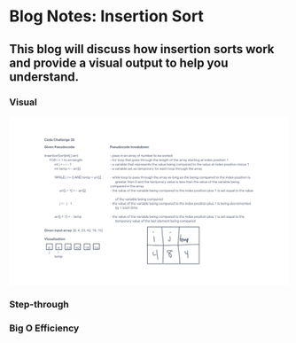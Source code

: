 # Blog Notes: Insertion Sort

## This blog will discuss how insertion sorts work and provide a visual output to help you understand.

### Visual

![Visual](./insertion_sort.png)

### Step-through

### Big O Efficiency
